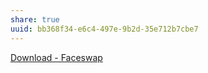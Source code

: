 ```yaml
---
share: true
uuid: bb368f34-e6c4-497e-9b2d-35e712b7cbe7
---
```

[Download - Faceswap](https://faceswap.dev/download/)